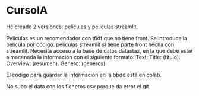 # CursoIA

He creado 2 versiones: peliculas y peliculas streamlit.

Peliculas es un recomendador con tfidf que no tiene front. Se introduce la pelicula por código.
peliculas streamlit sí tiene parte front hecha con streamlit. 
Necesita acceso a la base de datos datastax, en la que debe estar almacenada la información con el siguiente formato:
Text: Title: (titulo). Overview: (resumen). Genero: (generos)

El código para guardar la información en la bbdd está en colab.

No subo el data con los ficheros csv porque da error el git.
